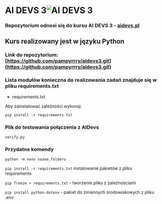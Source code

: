 # AI DEVS 3![AI DEVS 3](https://cdn.prod.website-files.com/667438c9537d1149a7ed7aa0/66746d5a83ebf33aace3a9f2_ai-devs_logo-main.svg)
### Repozytorium odnosi się do kursu AI DEVS 3 - [aidevs.pl](https://www.aidevs.pl/)
## Kurs realizowany jest w języku Python

### Link do repozytorium: [https://github.com/pampyrrry/aidevs3.git](https://github.com/pampyrrry/aidevs3.git)

### Lista modułów konieczna do realizowania zadań znajduje się w pliku requirements.txt  
- requirements.txt

Aby zainstalować zależności wykonaj:  

``` pip install -r requirements.txt ```

### Plik do testowania połączenia z AIDevs

`verify.py` 

### Przydatne komendy
 ``` python -m venv nazwa_folderu ```

``` pip install -r requirements.txt ``` instalowanie pakietów z pliku requirements

``` pip freeze > requirements.txt ``` - tworzenie pliku z zależnościami 

``` pip install python-dotenv ``` - pakiet do zmiennych środowiskowych z pliku .env

